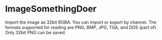 # ImageSomethingDoer
Import the image as 32bit RGBA. You can import or export by channel. The formats supported for reading are PNG, BMP, JPG, TGA, and DDS (part of). Only 32bit PNG can be saved.
